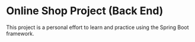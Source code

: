 # Online Shop Project (Back End)

This project is a personal effort to learn and practice using the Spring Boot framework.
